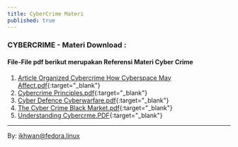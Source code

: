 ```yaml
---
title: CyberCrime Materi
published: true
---
```



### CYBERCRIME - Materi Download :

#### File-File pdf berikut merupakan Referensi Materi Cyber Crime

1. [Article Organized Cybercrime How Cyberspace May Affect.pdf](assets/reff/materi_ccrime/Article_Organized_Cybercrime_How_Cyberspace_May_Affect.pdf){:target="_blank"}
2. [Cybercrime Principles.pdf](assets/reff/materi_ccrime/Cybercrime-Principles.pdf.pdf){:target="_blank"}
3. [Cyber Defence Cyberwarfare.pdf](assets/reff/materi_ccrime/Cyber_Defence_Cyberwarfare.pdf){:target="_blank"}
4. [The Cyber Crime Black Market.pdf](assets/reff/materi_ccrime/The-Cyber-Crime-Black-Market.pdf){:target="_blank"}
5. [Understanding Cybercrme.PDF](assets/reff/materi_ccrime/Understanding_Cybercrme.PDF){:target="_blank"}

***
By: ikhwan@fedora.linux